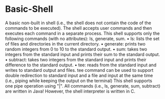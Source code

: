 # Basic-Shell
A basic non-built in shell (i.e., the shell does not contain the code of the commands to be executed). The shell accepts user commands and then executes each command in a separate process.
This shell supports only the following commands (with no attributes): ls, generate, sum. 
• ls: lists the set of files and directories in the current directory.
• generate: prints two random integers from 0 to 10 to the standard output.
• sum: takes two integers from the standard input and prints their sum to the standard output.
• subtract: takes two integers from the standard input and prints their difference to the standard
output.
• tee: reads from the standard input and writes to standard output and files.
tee command can be used to support double redirection to standard input and a file and input at the same time (i.e., piping while keeping the output on the terminal)
This shell supports one pipe operation using "|".
All commands (i.e., ls, generate, sum, subtract) are written in Java! However, the shell interpreter is written in C.
